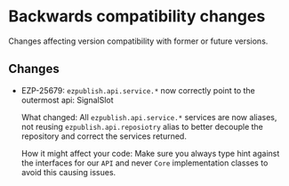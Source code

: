# Backwards compatibility changes

Changes affecting version compatibility with former or future versions.

## Changes
- EZP-25679: `ezpublish.api.service.*` now correctly point to the outermost api: SignalSlot

  What changed: All `ezpublish.api.service.*` services are now aliases, not reusing `ezpublish.api.reposiotry` alias to better decouple the repository and correct the services returned.

  How it might affect your code: Make sure you always type hint against the interfaces for our `API` and never `Core` implementation classes to avoid this causing issues.
